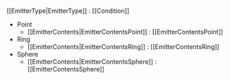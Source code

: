[[EmitterType|EmitterType]] : [[Condition]]
   * Point
     * [[EmitterContents|EmitterContentsPoint]] : [[EmitterContentsPoint]]
   * Ring
     * [[EmitterContents|EmitterContentsRing]] : [[EmitterContentsRing]]
   * Sphere
     * [[EmitterContents|EmitterContentsSphere]] : [[EmitterContentsSphere]]
